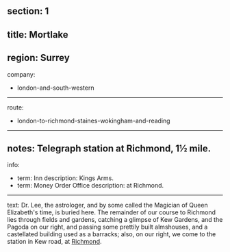 section: 1
----
title: Mortlake
----
region: Surrey
----
company:
- london-and-south-western
----
route:
- london-to-richmond-staines-wokingham-and-reading
----
notes: Telegraph station at Richmond, 1½ mile.
----
info:
- term: Inn
  description: Kings Arms.
- term: Money Order Office
  description: at Richmond.
----
text: Dr. Lee, the astrologer, and by some called the Magician of Queen Elizabeth's time, is buried here. The remainder of our course to Richmond lies through fields and gardens, catching a glimpse of Kew Gardens, and the Pagoda on our right, and passing some prettily built almshouses, and a castellated building used as a barracks; also, on our right, we come to the station in Kew road, at [Richmond](/stations/richmond).
